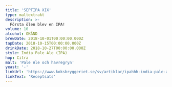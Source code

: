 ```yaml
---
title: 'SEPTIPA XIX'
type: maltextrakt
description: >-
  Första ölen blev en IPA!
volume: 10
alcohol: OKÄND
brewDate: 2018-10-01T00:00:00.000Z
tapDate: 2018-10-15T00:00:00.000Z
drinkDate: 2018-10-27T00:00:00.000Z
style: India Pale Ale (IPA)
hop: Citra
malt: 'Pale Ale och havregryn'
yeast: '-'
linkUrl: 'https://www.koksbryggeriet.se/sv/artiklar/ipahhh-india-pale-ale-grande-receptsats-10-liter-.html'
linkText: 'Receptsats'
---
```


